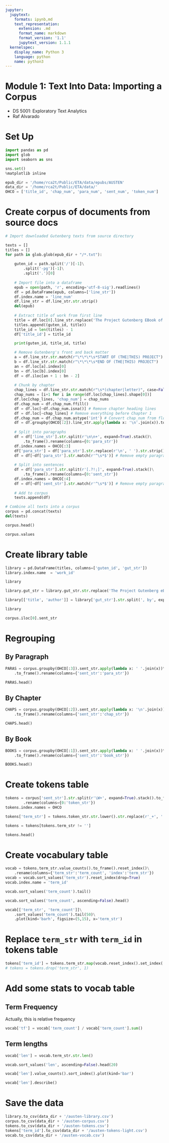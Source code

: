 ```yaml
---
jupyter:
  jupytext:
    formats: ipynb,md
    text_representation:
      extension: .md
      format_name: markdown
      format_version: '1.1'
      jupytext_version: 1.1.1
  kernelspec:
    display_name: Python 3
    language: python
    name: python3
---
```


# Module 1: Text Into Data: Importing a Corpus

* DS 5001: Exploratory Text Analytics
* Raf Alvarado


# Set Up

```python
import pandas as pd
import glob
import seaborn as sns
```

```python
sns.set()
%matplotlib inline
```

```python
epub_dir = '/home/rca2t/Public/ETA/data/epubs/AUSTEN'
data_dir = '/home/rca2t/Public/ETA/data/'
OHCO = ['title_id', 'chap_num', 'para_num', 'sent_num', 'token_num']
```

# Create corpus of documents from source docs

```python
# Import downloaded Gutenberg texts from source directory

texts = []
titles = []
for path in glob.glob(epub_dir + "/*.txt"):
    
    guten_id = path.split('/')[-1]\
        .split('-pg')[-1]\
        .split('.')[0]
        
    # Import file into a dataframe
    epub = open(path, 'r', encoding='utf-8-sig').readlines()
    df = pd.DataFrame(epub, columns=['line_str'])
    df.index.name = 'line_num'
    df.line_str = df.line_str.str.strip()
    del(epub)
    
    # Extract title of work from first line
    title = df.loc[0].line_str.replace('The Project Gutenberg EBook of ', '')
    titles.append((guten_id, title))
    title_id = len(titles) - 1
    df['title_id'] = title_id

    print(guten_id, title_id, title)

    # Remove Gutenberg's front and back matter
    a = df.line_str.str.match(r"\*\*\*\s*START OF (THE|THIS) PROJECT")
    b = df.line_str.str.match(r"\*\*\*\s*END OF (THE|THIS) PROJECT")
    an = df.loc[a].index[0]
    bn = df.loc[b].index[0]
    df = df.iloc[an + 1 : bn - 2]
    
    # Chunk by chapter
    chap_lines = df.line_str.str.match(r"\s*(chapter|letter)", case=False)
    chap_nums = [i+1 for i in range(df.loc[chap_lines].shape[0])]
    df.loc[chap_lines, 'chap_num'] = chap_nums
    df.chap_num = df.chap_num.ffill()
    df = df.loc[~df.chap_num.isna()] # Remove chapter heading lines
    df = df.loc[~chap_lines] # Remove everything before Chapter 1
    df.chap_num = df.chap_num.astype('int') # Convert chap_num from float to int
    df = df.groupby(OHCO[:2]).line_str.apply(lambda x: '\n'.join(x)).to_frame() # Make big string
    
    # Split into paragraphs 
    df = df['line_str'].str.split(r'\n\n+', expand=True).stack()\
        .to_frame().rename(columns={0:'para_str'})
    df.index.names = OHCO[:3]
    df['para_str'] = df['para_str'].str.replace(r'\n', ' ').str.strip()
    df = df[~df['para_str'].str.match(r'^\s*$')] # Remove empty paragraphs
    
    # Split into sentences
    df = df['para_str'].str.split(r'[.?!;]', expand=True).stack()\
        .to_frame().rename(columns={0:'sent_str'})
    df.index.names = OHCO[:4]
    df = df[~df['sent_str'].str.match(r'^\s*$')] # Remove empty paragraphs
        
    # Add to corpus
    texts.append(df)
```

```python
# Combine all texts into a corpus
corpus = pd.concat(texts)
del(texts)
```

```python
corpus.head()
```

```python
corpus.values
```

# Create library table

```python
library = pd.DataFrame(titles, columns=['guten_id', 'gut_str'])
library.index.name  = 'work_id'
```

```python
library
```

```python
library.gut_str = library.gut_str.str.replace('The Project Gutenberg eBook, ', '')
```

```python
library[['title', 'author']] = library['gut_str'].str.split(', by', expand=True)
```

```python
library
```

```python
corpus.iloc[0].sent_str
```

# Regrouping


## By Paragraph

```python
PARAS = corpus.groupby(OHCO[:3]).sent_str.apply(lambda x: ' '.join(x))\
    .to_frame().rename(columns={'sent_str':'para_str'})
```

```python
PARAS.head()
```

## By Chapter

```python
CHAPS = corpus.groupby(OHCO[:2]).sent_str.apply(lambda x: '\n'.join(x))\
    .to_frame().rename(columns={'sent_str':'chap_str'})
```

```python
CHAPS.head()
```

## By Book

```python
BOOKS = corpus.groupby(OHCO[:1]).sent_str.apply(lambda x: ' '.join(x))\
    .to_frame().rename(columns={'sent_str':'book_str'})
```

```python
BOOKS.head()
```

# Create tokens table

```python
tokens = corpus['sent_str'].str.split(r'\W+', expand=True).stack().to_frame()\
        .rename(columns={0:'token_str'})
tokens.index.names = OHCO
```

```python
tokens['term_str'] = tokens.token_str.str.lower().str.replace(r'_+', ' ').str.replace(r'\s+', ' ').str.strip()
```

```python
tokens = tokens[tokens.term_str != '']
```

```python
tokens.head()
```

# Create vocabulary table

```python
vocab = tokens.term_str.value_counts().to_frame().reset_index()\
    .rename(columns={'term_str':'term_count', 'index':'term_str'})
vocab = vocab.sort_values('term_str').reset_index(drop=True)
vocab.index.name = 'term_id'
```

```python
vocab.sort_values('term_count').tail()
```

```python
vocab.sort_values('term_count', ascending=False).head()
```

```python
vocab[['term_str', 'term_count']]\
    .sort_values('term_count').tail(50)\
    .plot(kind='barh', figsize=(5,15), x='term_str')
```

# Replace `term_str` with `term_id` in tokens table

```python
tokens['term_id'] = tokens.term_str.map(vocab.reset_index().set_index('term_str').term_id)
# tokens = tokens.drop('term_str', 1)
```

# Add some stats to vocab table


## Term Frequency

Actually, this is relative frequency

```python
vocab['tf'] = vocab['term_count'] / vocab['term_count'].sum()
```

## Term lengths

```python
vocab['len'] = vocab.term_str.str.len()
```

```python
vocab.sort_values('len', ascending=False).head(20)
```

```python
vocab['len'].value_counts().sort_index().plot(kind='bar')
```

```python
vocab['len'].describe()
```

# Save the data

```python
library.to_csv(data_dir + '/austen-library.csv')
corpus.to_csv(data_dir + '/austen-corpus.csv')
tokens.to_csv(data_dir + '/austen-tokens.csv')
tokens['term_id'].to_csv(data_dir + '/austen-tokens-light.csv')
vocab.to_csv(data_dir + '/austen-vocab.csv')
```

```python

```
